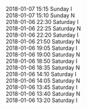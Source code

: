 2018-01-07 15:15 Sunday  I  
2018-01-07 15:10 Sunday  N  
2018-01-06 22:30 Saturday  I  
2018-01-06 22:25 Saturday  N  
2018-01-06 22:20 Saturday  I  
2018-01-06 21:50 Saturday  N  
2018-01-06 19:05 Saturday  I  
2018-01-06 19:00 Saturday  N  
2018-01-06 18:50 Saturday  I  
2018-01-06 18:35 Saturday  N  
2018-01-06 14:10 Saturday  I  
2018-01-06 14:05 Saturday  N  
2018-01-06 13:45 Saturday  I  
2018-01-06 13:40 Saturday  N  
2018-01-06 13:20 Saturday  I  
